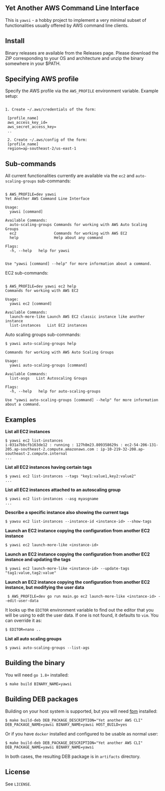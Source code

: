 ## Yet Another AWS Command Line Interface

This is `yawsi` - a hobby project to implement a very minimal
subset of functionalities usually offered by AWS command line clients.

## Install

Binary releases are available from the Releases page. Please download the ZIP corresponding to your OS and architecture and unzip the binary somewhere in your $PATH.


## Specifying AWS profile

Specify the AWS profile via the `AWS_PROFILE` environment variable.
Example setup:

```

1. Create ~/.aws/credentials of the form:

 [profile_name]
 aws_access_key_id=
 aws_secret_access_key=
 ..

 2. Create ~/.aws/config of the form:
 [profile_name]
 region=ap-southeast-2/us-east-1

 ```

## Sub-commands

All current functionalities currently are available via the `ec2` and `auto-scaling-groups`
sub-commands:

```

$ AWS_PROFILE=dev yawsi
Yet Another AWS Command Line Interface

Usage:
  yawsi [command]

Available Commands:
  auto-scaling-groups Commands for working with AWS Auto Scaling Groups
  ec2                 Commands for working with AWS EC2
  help                Help about any command

Flags:
  -h, --help   help for yawsi


Use "yawsi [command] --help" for more information about a command.
```

EC2 sub-commands:

```

$ AWS_PROFILE=dev yawsi ec2 help
Commands for working with AWS EC2

Usage:
  yawsi ec2 [command]

Available Commands:
  launch-more-like Launch AWS EC2 classic instance like another instance
  list-instances   List EC2 instances

```

Auto scaling groups sub-commands:

```
$ yawsi auto-scaling-groups help

Commands for working with AWS Auto Scaling Groups

Usage:
  yawsi auto-scaling-groups [command]

Available Commands:
  list-asgs   List Autoscaling Groups

Flags:
  -h, --help   help for auto-scaling-groups

Use "yawsi auto-scaling-groups [command] --help" for more information about a command.
```

## Examples

**List all EC2 instances**

```
$ yawsi ec2 list-instances
i-031a7bbcfb163de12 : running : 127h8m23.809358629s : ec2-54-206-131-205.ap-southeast-2.compute.amazonaws.com : ip-10-219-32-208.ap-southeast-2.compute.internal
...

```

**List all EC2 instances having certain tags**

```
$ yawsi ec2 list-instances --tags "key1:value1,key2:value2"
...
```

**List all EC2 instances attached to an autoscaling group**

```
$ yawsi ec2 list-instances --asg myasgname
...
```

**Describe a specific instance also showing the current tags**

```
$ yawsu ec2 list-instances --instance-id <instance-id> --show-tags
```

**Launch an EC2 instance copying the configuration from another EC2 instance**

```
$ yawsi ec2 launch-more-like <instance-id>
```

**Launch an EC2 instance copying the configuration from another EC2 instance and updating the tags**

```
$ yawsi ec2 launch-more-like <instance-id> --update-tags "tag1:value,tag2:value"
```


**Launch an EC2 instance copying the configuration from another EC2 instance, but modifying the user data**

```
 $ AWS_PROFILE=dev go run main.go ec2 launch-more-like <instance-id> --edit-user-data
```

It looks up the `EDITOR` environment variable to find out the editor that you will be using
to edit the user data. If one is not found, it defaults to `vim`. You can override it as:

```
$ EDITOR=nano ..
```

**List all auto scaling groups**

```
$ yawsi auto-scaling-groups --list-ags
```
## Building the binary

You will need `go 1.8+` installed:

```
$ make build BINARY_NAME=yawsi
```

## Building DEB packages

Building on your host system is supported, but you will need
[fpm](https://github.com/jordansissel/fpm) installed:

```
$ make build-deb DEB_PACKAGE_DESCRIPTION="Yet another AWS CLI" DEB_PACKAGE_NAME=yawsi BINARY_NAME=yawsi HOST_BUILD=yes
```

Or if you have `docker` installed and configured to be usable as 
normal user:

```
$ make build-deb DEB_PACKAGE_DESCRIPTION="Yet another AWS CLI" DEB_PACKAGE_NAME=yawsi BINARY_NAME=yawsi 
```

In both cases, the resulting DEB package is in `artifacts` directory.

## License

See `LICENSE`.

